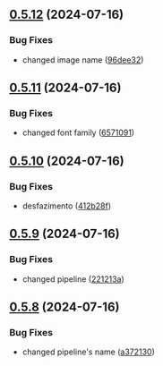 ## [0.5.12](https://github.com/kub3dev/confeitaria/compare/0.5.11...0.5.12) (2024-07-16)


### Bug Fixes

* changed image name ([96dee32](https://github.com/kub3dev/confeitaria/commit/96dee325f9c7c96d72c76b625fcdc924af6aca71))



## [0.5.11](https://github.com/kub3dev/confeitaria/compare/0.5.10...0.5.11) (2024-07-16)


### Bug Fixes

* changed font family ([6571091](https://github.com/kub3dev/confeitaria/commit/65710913e314acb048f5e85fa402089bcb5e29dd))



## [0.5.10](https://github.com/kub3dev/confeitaria/compare/0.5.9...0.5.10) (2024-07-16)


### Bug Fixes

* desfazimento ([412b28f](https://github.com/kub3dev/confeitaria/commit/412b28f85542abba0bf0ba1d39d6eb9a376f59f3))



## [0.5.9](https://github.com/kub3dev/confeitaria/compare/0.5.8...0.5.9) (2024-07-16)


### Bug Fixes

* changed pipeline ([221213a](https://github.com/kub3dev/confeitaria/commit/221213a5fd8ca0589f21effbeb3a25f021a6c2bc))



## [0.5.8](https://github.com/kub3dev/confeitaria/compare/0.5.7...0.5.8) (2024-07-16)


### Bug Fixes

* changed pipeline's name ([a372130](https://github.com/kub3dev/confeitaria/commit/a372130283b7d9e56f78b351fb3d91c45f9a2f56))



